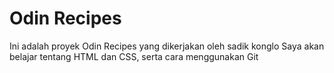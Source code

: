  # Odin Recipes
Ini adalah proyek Odin Recipes yang dikerjakan oleh sadik konglo
Saya akan belajar tentang HTML dan CSS, serta cara menggunakan Git